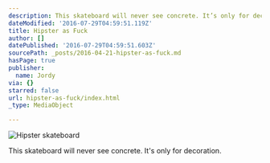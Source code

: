 ```yaml
---
description: This skateboard will never see concrete. It’s only for decoration.
dateModified: '2016-07-29T04:59:51.119Z'
title: Hipster as Fuck
author: []
datePublished: '2016-07-29T04:59:51.603Z'
sourcePath: _posts/2016-04-21-hipster-as-fuck.md
hasPage: true
publisher:
  name: Jordy
via: {}
starred: false
url: hipster-as-fuck/index.html
_type: MediaObject

---
```

![Hipster skateboard](https://the-grid-user-content.s3-us-west-2.amazonaws.com/5c4f1b61-20b0-4282-b63f-475490275cb4.jpg)

This skateboard will never see concrete. It's only for decoration.